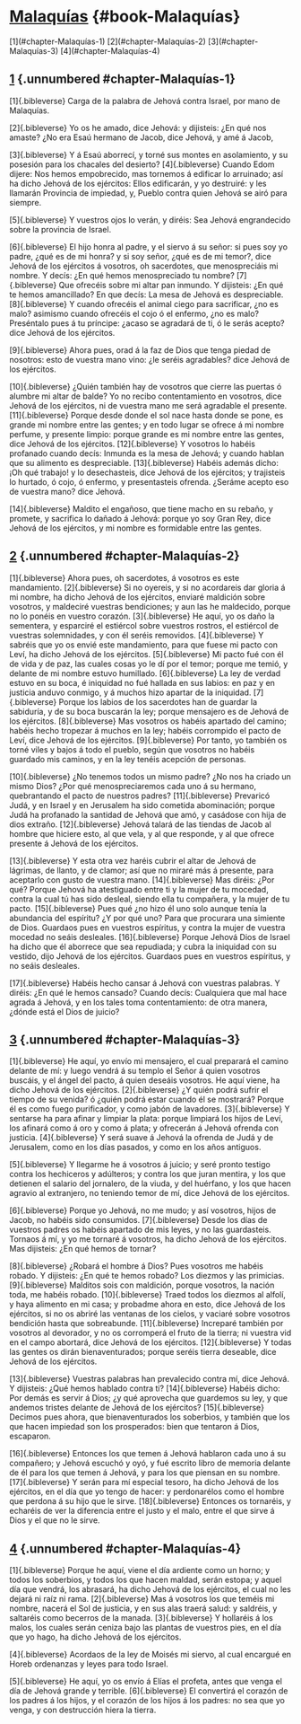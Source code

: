 # [Malaquías](ch001.xhtml) {#book-Malaquías}

<div id="chapterlinks-Malaquías" class="chapterlinks">[1](#chapter-Malaquías-1) [2](#chapter-Malaquías-2) [3](#chapter-Malaquías-3) [4](#chapter-Malaquías-4) </div>

## [1](ch042.xhtml) {.unnumbered #chapter-Malaquías-1} 
[1]{.bibleverse} Carga de la palabra de Jehová contra Israel, por mano de Malaquías.

[2]{.bibleverse} Yo os he amado, dice Jehová: y dijisteis: ¿En qué nos amaste? ¿No era Esaú hermano de Jacob, dice Jehová, y amé á Jacob,

[3]{.bibleverse} Y á Esaú aborrecí, y torné sus montes en asolamiento, y su posesión para los chacales del desierto? [4]{.bibleverse} Cuando Edom dijere: Nos hemos empobrecido, mas tornemos á edificar lo arruinado; así ha dicho Jehová de los ejércitos: Ellos edificarán, y yo destruiré: y les llamarán Provincia de impiedad, y, Pueblo contra quien Jehová se airó para siempre.

[5]{.bibleverse} Y vuestros ojos lo verán, y diréis: Sea Jehová engrandecido sobre la provincia de Israel.

[6]{.bibleverse} El hijo honra al padre, y el siervo á su señor: si pues soy yo padre, ¿qué es de mi honra? y si soy señor, ¿qué es de mi temor?, dice Jehová de los ejércitos á vosotros, oh sacerdotes, que menospreciáis mi nombre. Y decís: ¿En qué hemos menospreciado tu nombre? [7]{.bibleverse} Que ofrecéis sobre mi altar pan inmundo. Y dijisteis: ¿En qué te hemos amancillado? En que decís: La mesa de Jehová es despreciable. [8]{.bibleverse} Y cuando ofrecéis el animal ciego para sacrificar, ¿no es malo? asimismo cuando ofrecéis el cojo ó el enfermo, ¿no es malo? Preséntalo pues á tu príncipe: ¿acaso se agradará de ti, ó le serás acepto? dice Jehová de los ejércitos.

[9]{.bibleverse} Ahora pues, orad á la faz de Dios que tenga piedad de nosotros: esto de vuestra mano vino: ¿le seréis agradables? dice Jehová de los ejércitos.

[10]{.bibleverse} ¿Quién también hay de vosotros que cierre las puertas ó alumbre mi altar de balde? Yo no recibo contentamiento en vosotros, dice Jehová de los ejércitos, ni de vuestra mano me será agradable el presente. [11]{.bibleverse} Porque desde donde el sol nace hasta donde se pone, es grande mi nombre entre las gentes; y en todo lugar se ofrece á mi nombre perfume, y presente limpio: porque grande es mi nombre entre las gentes, dice Jehová de los ejércitos. [12]{.bibleverse} Y vosotros lo habéis profanado cuando decís: Inmunda es la mesa de Jehová; y cuando hablan que su alimento es despreciable. [13]{.bibleverse} Habéis además dicho: ¡Oh qué trabajo! y lo desechasteis, dice Jehová de los ejércitos; y trajisteis lo hurtado, ó cojo, ó enfermo, y presentasteis ofrenda. ¿Seráme acepto eso de vuestra mano? dice Jehová.

[14]{.bibleverse} Maldito el engañoso, que tiene macho en su rebaño, y promete, y sacrifica lo dañado á Jehová: porque yo soy Gran Rey, dice Jehová de los ejércitos, y mi nombre es formidable entre las gentes. 

## [2](ch042.xhtml) {.unnumbered #chapter-Malaquías-2} 
[1]{.bibleverse} Ahora pues, oh sacerdotes, á vosotros es este mandamiento. [2]{.bibleverse} Si no oyereis, y si no acordareis dar gloria á mi nombre, ha dicho Jehová de los ejércitos, enviaré maldición sobre vosotros, y maldeciré vuestras bendiciones; y aun las he maldecido, porque no lo ponéis en vuestro corazón. [3]{.bibleverse} He aquí, yo os daño la sementera, y esparciré el estiércol sobre vuestros rostros, el estiércol de vuestras solemnidades, y con él seréis removidos. [4]{.bibleverse} Y sabréis que yo os envié este mandamiento, para que fuese mi pacto con Leví, ha dicho Jehová de los ejércitos. [5]{.bibleverse} Mi pacto fué con él de vida y de paz, las cuales cosas yo le dí por el temor; porque me temió, y delante de mi nombre estuvo humillado. [6]{.bibleverse} La ley de verdad estuvo en su boca, é iniquidad no fué hallada en sus labios: en paz y en justicia anduvo conmigo, y á muchos hizo apartar de la iniquidad. [7]{.bibleverse} Porque los labios de los sacerdotes han de guardar la sabiduría, y de su boca buscarán la ley; porque mensajero es de Jehová de los ejércitos. [8]{.bibleverse} Mas vosotros os habéis apartado del camino; habéis hecho tropezar á muchos en la ley; habéis corrompido el pacto de Leví, dice Jehová de los ejércitos. [9]{.bibleverse} Por tanto, yo también os torné viles y bajos á todo el pueblo, según que vosotros no habéis guardado mis caminos, y en la ley tenéis acepción de personas.

[10]{.bibleverse} ¿No tenemos todos un mismo padre? ¿No nos ha criado un mismo Dios? ¿Por qué menospreciaremos cada uno á su hermano, quebrantando el pacto de nuestros padres? [11]{.bibleverse} Prevaricó Judá, y en Israel y en Jerusalem ha sido cometida abominación; porque Judá ha profanado la santidad de Jehová que amó, y casádose con hija de dios extraño. [12]{.bibleverse} Jehová talará de las tiendas de Jacob al hombre que hiciere esto, al que vela, y al que responde, y al que ofrece presente á Jehová de los ejércitos.

[13]{.bibleverse} Y esta otra vez haréis cubrir el altar de Jehová de lágrimas, de llanto, y de clamor; así que no miraré más á presente, para aceptarlo con gusto de vuestra mano. [14]{.bibleverse} Mas diréis: ¿Por qué? Porque Jehová ha atestiguado entre ti y la mujer de tu mocedad, contra la cual tú has sido desleal, siendo ella tu compañera, y la mujer de tu pacto. [15]{.bibleverse} Pues qué ¿no hizo él uno solo aunque tenía la abundancia del espíritu? ¿Y por qué uno? Para que procurara una simiente de Dios. Guardaos pues en vuestros espíritus, y contra la mujer de vuestra mocedad no seáis desleales. [16]{.bibleverse} Porque Jehová Dios de Israel ha dicho que él aborrece que sea repudiada; y cubra la iniquidad con su vestido, dijo Jehová de los ejércitos. Guardaos pues en vuestros espíritus, y no seáis desleales.

[17]{.bibleverse} Habéis hecho cansar á Jehová con vuestras palabras. Y diréis: ¿En qué le hemos cansado? Cuando decís: Cualquiera que mal hace agrada á Jehová, y en los tales toma contentamiento: de otra manera, ¿dónde está el Dios de juicio? 

## [3](ch042.xhtml) {.unnumbered #chapter-Malaquías-3} 
[1]{.bibleverse} He aquí, yo envío mi mensajero, el cual preparará el camino delante de mí: y luego vendrá á su templo el Señor á quien vosotros buscáis, y el ángel del pacto, á quien deseáis vosotros. He aquí viene, ha dicho Jehová de los ejércitos. [2]{.bibleverse} ¿Y quién podrá sufrir el tiempo de su venida? ó ¿quién podrá estar cuando él se mostrará? Porque él es como fuego purificador, y como jabón de lavadores. [3]{.bibleverse} Y sentarse ha para afinar y limpiar la plata: porque limpiará los hijos de Leví, los afinará como á oro y como á plata; y ofrecerán á Jehová ofrenda con justicia. [4]{.bibleverse} Y será suave á Jehová la ofrenda de Judá y de Jerusalem, como en los días pasados, y como en los años antiguos.

[5]{.bibleverse} Y llegarme he á vosotros á juicio; y seré pronto testigo contra los hechiceros y adúlteros; y contra los que juran mentira, y los que detienen el salario del jornalero, de la viuda, y del huérfano, y los que hacen agravio al extranjero, no teniendo temor de mí, dice Jehová de los ejércitos.

[6]{.bibleverse} Porque yo Jehová, no me mudo; y así vosotros, hijos de Jacob, no habéis sido consumidos. [7]{.bibleverse} Desde los días de vuestros padres os habéis apartado de mis leyes, y no las guardasteis. Tornaos á mí, y yo me tornaré á vosotros, ha dicho Jehová de los ejércitos. Mas dijisteis: ¿En qué hemos de tornar?

[8]{.bibleverse} ¿Robará el hombre á Dios? Pues vosotros me habéis robado. Y dijisteis: ¿En qué te hemos robado? Los diezmos y las primicias. [9]{.bibleverse} Malditos sois con maldición, porque vosotros, la nación toda, me habéis robado. [10]{.bibleverse} Traed todos los diezmos al alfolí, y haya alimento en mi casa; y probadme ahora en esto, dice Jehová de los ejércitos, si no os abriré las ventanas de los cielos, y vaciaré sobre vosotros bendición hasta que sobreabunde. [11]{.bibleverse} Increparé también por vosotros al devorador, y no os corromperá el fruto de la tierra; ni vuestra vid en el campo abortará, dice Jehová de los ejércitos. [12]{.bibleverse} Y todas las gentes os dirán bienaventurados; porque seréis tierra deseable, dice Jehová de los ejércitos.

[13]{.bibleverse} Vuestras palabras han prevalecido contra mí, dice Jehová. Y dijisteis: ¿Qué hemos hablado contra ti? [14]{.bibleverse} Habéis dicho: Por demás es servir á Dios; ¿y qué aprovecha que guardemos su ley, y que andemos tristes delante de Jehová de los ejércitos? [15]{.bibleverse} Decimos pues ahora, que bienaventurados los soberbios, y también que los que hacen impiedad son los prosperados: bien que tentaron á Dios, escaparon.

[16]{.bibleverse} Entonces los que temen á Jehová hablaron cada uno á su compañero; y Jehová escuchó y oyó, y fué escrito libro de memoria delante de él para los que temen á Jehová, y para los que piensan en su nombre. [17]{.bibleverse} Y serán para mí especial tesoro, ha dicho Jehová de los ejércitos, en el día que yo tengo de hacer: y perdonarélos como el hombre que perdona á su hijo que le sirve. [18]{.bibleverse} Entonces os tornaréis, y echaréis de ver la diferencia entre el justo y el malo, entre el que sirve á Dios y el que no le sirve. 

## [4](ch042.xhtml) {.unnumbered #chapter-Malaquías-4} 
[1]{.bibleverse} Porque he aquí, viene el día ardiente como un horno; y todos los soberbios, y todos los que hacen maldad, serán estopa; y aquel día que vendrá, los abrasará, ha dicho Jehová de los ejércitos, el cual no les dejará ni raíz ni rama. [2]{.bibleverse} Mas á vosotros los que teméis mi nombre, nacerá el Sol de justicia, y en sus alas traerá salud: y saldréis, y saltaréis como becerros de la manada. [3]{.bibleverse} Y hollaréis á los malos, los cuales serán ceniza bajo las plantas de vuestros pies, en el día que yo hago, ha dicho Jehová de los ejércitos.

[4]{.bibleverse} Acordaos de la ley de Moisés mi siervo, al cual encargué en Horeb ordenanzas y leyes para todo Israel.

[5]{.bibleverse} He aquí, yo os envío á Elías el profeta, antes que venga el día de Jehová grande y terrible. [6]{.bibleverse} El convertirá el corazón de los padres á los hijos, y el corazón de los hijos á los padres: no sea que yo venga, y con destrucción hiera la tierra. 